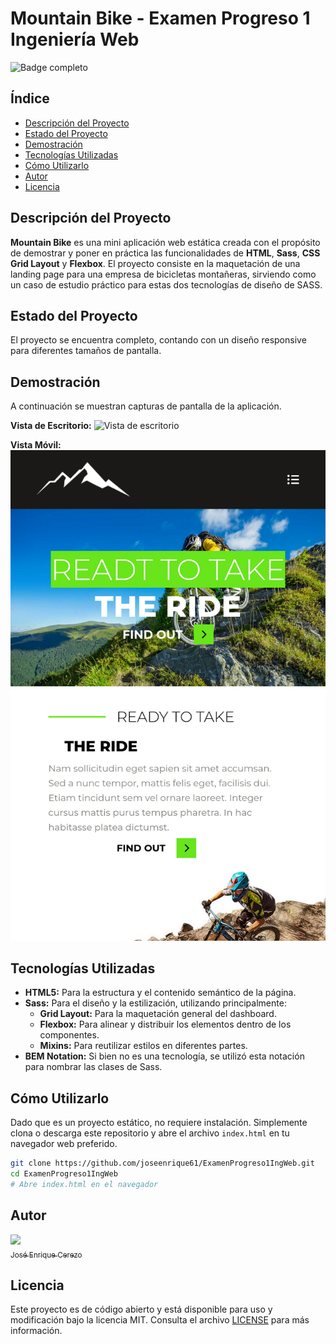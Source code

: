 # Mountain Bike - Examen Progreso 1 Ingeniería Web

![Badge completo](https://img.shields.io/badge/estado-completo-green)

## Índice

* [Descripción del Proyecto](#descripción-del-proyecto)
* [Estado del Proyecto](#estado-del-proyecto)
* [Demostración](#demostración)
* [Tecnologías Utilizadas](#tecnologías-utilizadas)
* [Cómo Utilizarlo](#cómo-utilizarlo)
* [Autor](#autor)
* [Licencia](#licencia)

## Descripción del Proyecto

**Mountain Bike** es una mini aplicación web estática creada con el propósito de demostrar y poner en práctica las funcionalidades de **HTML**, **Sass**, **CSS Grid Layout** y **Flexbox**. El proyecto consiste en la maquetación de una landing page para una empresa de bicicletas montañeras, sirviendo como un caso de estudio práctico para estas dos tecnologías de diseño de SASS.

## Estado del Proyecto

El proyecto se encuentra completo, contando con un diseño responsive para diferentes tamaños de pantalla.

## Demostración

A continuación se muestran capturas de pantalla de la aplicación.

**Vista de Escritorio:**
![Vista de escritorio](/assets/desktop.png)

**Vista Móvil:**
![Vista de Móvil](/assets/mobile.png)

## Tecnologías Utilizadas

*   **HTML5:** Para la estructura y el contenido semántico de la página.
*   **Sass:** Para el diseño y la estilización, utilizando principalmente:
    *   **Grid Layout:** Para la maquetación general del dashboard.
    *   **Flexbox:** Para alinear y distribuir los elementos dentro de los componentes.
    *   **Mixins:** Para reutilizar estilos en diferentes partes.
*   **BEM Notation:** Si bien no es una tecnología, se utilizó esta notación para nombrar las clases de Sass.

## Cómo Utilizarlo

Dado que es un proyecto estático, no requiere instalación. Simplemente clona o descarga este repositorio y abre el archivo `index.html` en tu navegador web preferido.

```bash
git clone https://github.com/joseenrique61/ExamenProgreso1IngWeb.git
cd ExamenProgreso1IngWeb
# Abre index.html en el navegador
```

## Autor

[<img src="https://www.github.com/joseenrique61.png" width=115><br><sub>José Enrique Cerezo</sub>](https://github.com/joseenrique61)

## Licencia

Este proyecto es de código abierto y está disponible para uso y modificación bajo la licencia MIT. Consulta el archivo [LICENSE](LICENSE) para más información.